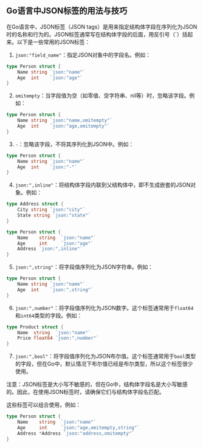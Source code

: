 ## Go语言中JSON标签的用法与技巧

在Go语言中，JSON标签（JSON tags）是用来指定结构体字段在序列化为JSON时的名称和行为的。JSON标签通常写在结构体字段的后面，用反引号（`）括起来。以下是一些常用的JSON标签：

1. `json:"field_name"`：指定JSON对象中的字段名。例如：

```go
type Person struct {
    Name string `json:"name"`
    Age  int    `json:"age"`
}
```

2. `omitempty`：当字段值为空（如零值、空字符串、nil等）时，忽略该字段。例如：

```go
type Person struct {
    Name string `json:"name,omitempty"`
    Age  int    `json:"age,omitempty"`
}
```

3. `-`：忽略该字段，不将其序列化到JSON中。例如：

```go
type Person struct {
    Name string `json:"name"`
    Age  int    `json:"-"`
}
```

4. `json:",inline"`：将结构体字段内联到父结构体中，即不生成嵌套的JSON对象。例如：

```go
type Address struct {
    City string `json:"city"`
    State string `json:"state"`
}

type Person struct {
    Name    string  `json:"name"`
    Age     int     `json:"age"`
    Address `json:",inline"`
}
```

5. `json:",string"`：将字段值序列化为JSON字符串。例如：

```go
type Person struct {
    Name string `json:"name"`
    Age  int    `json:",string"`
}
```

6. `json:",number"`：将字段值序列化为JSON数字。这个标签通常用于`float64`和`int64`类型的字段。例如：

```go
type Product struct {
    Name  string  `json:"name"`
    Price float64 `json:",number"`
}
```

7. `json:",bool"`：将字段值序列化为JSON布尔值。这个标签通常用于`bool`类型的字段，但在Go中，默认情况下布尔值已经是布尔类型，所以这个标签很少使用。

注意：JSON标签是大小写不敏感的，但在Go中，结构体字段名是大小写敏感的。因此，在使用JSON标签时，请确保它们与结构体字段名匹配。

这些标签可以组合使用，例如：

```go
type Person struct {
    Name    string  `json:"name"`
    Age     int     `json:"age,omitempty,string"`
    Address *Address `json:"address,omitempty"`
}
```